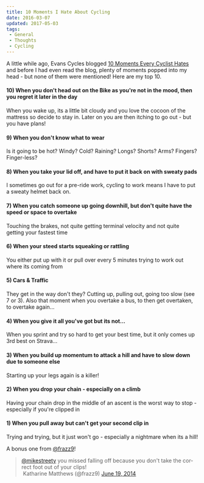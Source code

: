 ```yaml
---
title: 10 Moments I Hate About Cycling
date: 2016-03-07
updated: 2017-05-03
tags:
 - General
 - Thoughts
 - Cycling
---
```


<p>A little while ago, Evans Cycles blogged <a href="http://blog.evanscycles.com/other_stuff/10-moments-every-cyclist-hates/">10 Moments Every Cyclist Hates</a> and before I had even read the blog, plenty of moments popped into my head - but none of them were mentioned! Here are my top 10.</p>
<h4>10) When you don't head out on the Bike as you're not in the mood, then you regret it later in the day</h4>
<p>When you wake up, its a little bit cloudy and you love the cocoon of the mattress so decide to stay in. Later on you are then itching to go out - but you have plans!</p>
<h4>9) When you don't know what to wear</h4>
<p>Is it going to be hot? Windy? Cold? Raining? Longs? Shorts? Arms? Fingers? Finger-less?</p>
<h4>8) When you take your lid off, and have to put it back on with sweaty pads</h4>
<p>I sometimes go out for a pre-ride work, cycling to work means I have to put a sweaty helmet back on.</p>
<h4>7) When you catch someone up going downhill, but don't quite have the speed or space to overtake</h4>
<p>Touching the brakes, not quite getting terminal velocity and not quite getting your fastest time</p>
<h4>6) When your steed starts squeaking or rattling</h4>
<p>You either put up with it or pull over every 5 minutes trying to work out where its coming from</p>
<h4>5) Cars & Traffic</h4>
<p>They get in the way don't they? Cutting up, pulling out, going too slow (see 7 or 3). Also that moment when you overtake a bus, to then get overtaken, to overtake again...</p>
<h4>4) When you give it all you've got but its not...</h4>
<p>When you sprint and try so hard to get your best time, but it only comes up 3rd best on Strava...</p>
<h4>3) When you build up momentum to attack a hill and have to slow down due to someone else</h4>
<p>Starting up your legs again is a killer!</p>
<h4>2) When you drop your chain - especially on a climb</h4>
<p>Having your chain drop in the middle of an ascent is the worst way to stop - especially if you're clipped in</p>
<h4>1) When you pull away but can't get your second clip in</h4>
<p>Trying and trying, but it just won't go - especially a nightmare when its a hill!</p>
<p>A bonus one from <a href="http://www.twitter.com/frazz9">@frazz9</a>!</p>
<blockquote class="twitter-tweet" lang="en"><a href="https://twitter.com/mikestreety">@mikestreety</a> you missed falling off because you don't take the correct foot out of your clips!<br>&nbsp;Katharine Matthews (@frazz9) <a href="https://twitter.com/frazz9/statuses/479722956772638720">June 19, 2014</a></blockquote>
<script async="" src="//platform.twitter.com/widgets.js" charset="utf-8"></script>